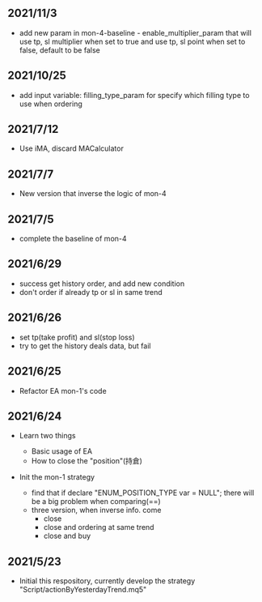 ## 2021/11/3
- add new param in mon-4-baseline - enable_multiplier_param that will use tp, sl multiplier when set to true and use tp, sl point when set to false, default to be false
## 2021/10/25
- add input variable: filling_type_param for specify which filling type to use when ordering

## 2021/7/12
- Use iMA, discard MACalculator

## 2021/7/7
- New version that inverse the logic of mon-4

## 2021/7/5
- complete the baseline of mon-4

## 2021/6/29
- success get history order, and add new condition
- don't order if already tp or sl in same trend

## 2021/6/26
- set tp(take profit) and sl(stop loss)
- try to get the history deals data, but fail

## 2021/6/25
- Refactor EA mon-1's code

## 2021/6/24
- Learn two things
	- Basic usage of EA
	- How to close the "position"(持倉)
	
- Init the mon-1 strategy
	- find that if declare "ENUM_POSITION_TYPE var = NULL"; there will be a big problem when comparing(==)
	- three version, when inverse info. come
		- close
		- close and ordering at same trend
		- close and buy
		
		
## 2021/5/23
- Initial this respository, currently develop the strategy "Script/actionByYesterdayTrend.mq5"